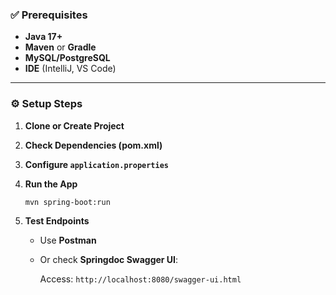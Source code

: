 

### ✅ Prerequisites

* **Java 17+**
* **Maven** or **Gradle**
* **MySQL/PostgreSQL**
* **IDE** (IntelliJ, VS Code)

---

### ⚙️ Setup Steps

1. **Clone or Create Project**
    
2. **Check Dependencies (pom.xml)**
 

3. **Configure `application.properties`**

    
5. **Run the App**

   ```bash
   mvn spring-boot:run
   ```

6. **Test Endpoints**

    * Use **Postman**
    * Or check **Springdoc Swagger UI**: 

      Access: `http://localhost:8080/swagger-ui.html`
 